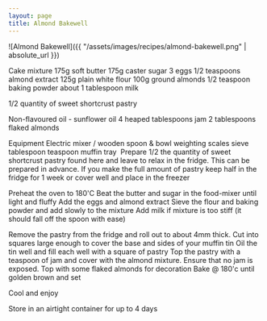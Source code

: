 ```yaml
---
layout: page
title: Almond Bakewell
---
```


![Almond Bakewell]({{ "/assets/images/recipes/almond-bakewell.png" | absolute_url }})

Cake mixture
​175g soft butter
175g caster sugar
3 eggs
1/2 teaspoons almond extract
​125g plain white flour
100g ground almonds
1/2 teaspoon baking powder
about 1 tablespoon milk

​1/2 quantity of sweet shortcrust pastry

Non-flavoured oil - sunflower oil
4 heaped tablespoons jam
2 tablespoons flaked almonds

Equipment
Electric mixer / wooden spoon & bowl
weighting scales
sieve
tablespoon
teaspoon
muffin tray
​
Prepare 1/2 the quantity of sweet shortcrust pastry found here and leave to relax in the fridge. This can be prepared in advance. If you make the full amount of pastry keep half in the fridge for 1 week or cover well and place in the freezer

Preheat the oven to 180'C
Beat the butter and sugar in the food-mixer until light and fluffy
Add the eggs and almond extract
Sieve the flour and baking powder and add slowly to the mixture
Add milk if mixture is too stiff (it should fall off the spoon with ease)

Remove the pastry from the fridge and roll out to about 4mm thick. Cut into squares large enough to cover the base and sides of your muffin tin
​Oil the tin well and fill each well with a square of pastry
Top the pastry with a teaspoon of jam and cover with the almond mixture. Ensure that no jam is exposed.
Top with some flaked almonds for decoration
Bake @ 180'c until golden brown and set

Cool and enjoy

Store in an airtight container for up to 4 days
